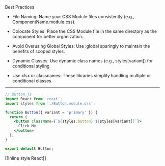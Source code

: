 Best Practices

- File Naming: Name your CSS Module files consistently (e.g., ComponentName.module.css).
    
- Colocate Styles: Place the CSS Module file in the same directory as the component for better organization.
    
- Avoid Overusing Global Styles: Use :global sparingly to maintain the benefits of scoped styles.
    
- Dynamic Classes: Use dynamic class names (e.g., styles[variant]) for conditional styling.
    
- Use clsx or classnames: These libraries simplify handling multiple or conditional classes.
    

---
```jsx
// Button.js
import React from 'react';
import styles from './Button.module.css';

function Button({ variant = 'primary' }) {
  return (
    <button className={`${styles.button} ${styles[variant]}`}>
      Click Me
    </button>
  );
}

export default Button;
```

[[Inline style React]]
